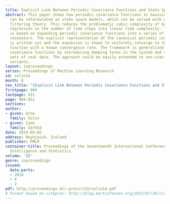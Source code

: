 ```yaml
---
title: Explicit Link Between Periodic Covariance Functions and State Space Models
abstract: This paper shows how periodic covariance functions in Gaussian process regression
  can be reformulated as state space models, which can be solved with classical Kalman
  filtering theory. This reduces the problematic cubic complexity of Gaussian process
  regression in the number of time steps into linear time complexity. The representation
  is based on expanding periodic covariance functions into a series of stochastic
  resonators. The explicit representation of the canonical periodic covariance function
  is written out and the expansion is shown to uniformly converge to the exact covariance
  function with a known convergence rate. The framework is generalized to quasi-periodic
  covariance functions by introducing damping terms in the system and applied to two
  sets of real data. The approach could be easily extended to non-stationary and spatio-temporal
  variants.
layout: inproceedings
series: Proceedings of Machine Learning Research
id: solin14
month: 0
tex_title: "{Explicit Link Between Periodic Covariance Functions and State Space Models}"
firstpage: 904
lastpage: 912
page: 904-912
sections: 
author:
- given: Arno
  family: Solin
- given: Simo
  family: Särkkä
date: 2014-04-02
address: Reykjavik, Iceland
publisher: PMLR
container-title: Proceedings of the Seventeenth International Conference on Artificial
  Intelligence and Statistics
volume: '33'
genre: inproceedings
issued:
  date-parts:
  - 2014
  - 4
  - 2
pdf: http://proceedings.mlr.press/v33/solin14.pdf
# Format based on citeproc: http://blog.martinfenner.org/2013/07/30/citeproc-yaml-for-bibliographies/
---
```


